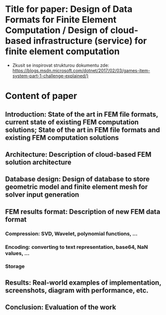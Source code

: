 # Title for paper: Design of Data Formats for Finite Element Computation / Design of cloud-based infrastructure (service) for finite element computation

* Zkusit se inspirovat strukturou dokumentu zde: https://blogs.msdn.microsoft.com/dotnet/2017/02/03/games-item-system-part-1-challenge-explained/}

# Content of paper

## Introduction: State of the art in FEM file formats, current state of existing FEM computation solutions; State of the art in FEM file formats and existing FEM computation solutions

## Architecture: Description of cloud-based FEM solution architecture

## Database design: Design of database to store geometric model and finite element mesh for solver input generation 

## FEM results format: Description of new FEM data format
### Compression: SVD, Wavelet, polynomial functions, ...
### Encoding: converting to text representation, base64, NaN values, ...
### Storage

## Results: Real-world examples of implementation, screenshots, diagram with performance, etc.

## Conclusion: Evaluation of the work